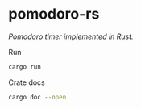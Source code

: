 # pomodoro-rs

_Pomodoro timer implemented in Rust._

Run
```bash
cargo run
```

Crate docs
```bash
cargo doc --open
```







